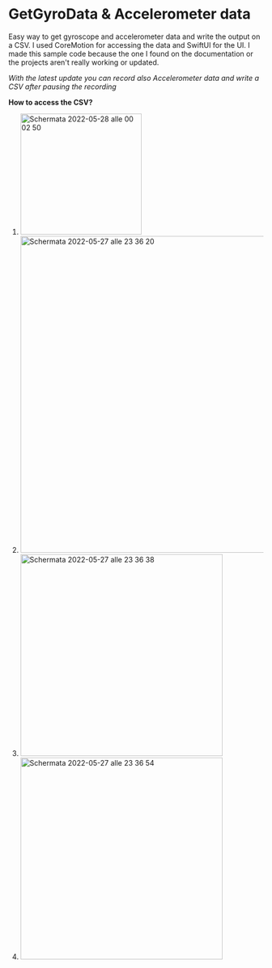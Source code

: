 # GetGyroData & Accelerometer data
Easy way to get gyroscope and accelerometer data and write the output on a CSV. 
I used CoreMotion for accessing the data and SwiftUI for the UI.
I made this sample code because the one I found on the documentation or the projects aren't really working or updated. 

*With the latest update you can record also Accelerometer data and write a CSV after pausing the recording*

**How to access the CSV?**

1. <img width="239" alt="Schermata 2022-05-28 alle 00 02 50" src="https://user-images.githubusercontent.com/92546954/170794645-ab3eab64-22b9-4d02-a17b-c0dd8a7a08e2.png">
2. <img width="626" alt="Schermata 2022-05-27 alle 23 36 20" src="https://user-images.githubusercontent.com/92546954/170794700-e6974378-bf90-4c9d-99c6-2280c150dc82.png">
3. <img width="399" alt="Schermata 2022-05-27 alle 23 36 38" src="https://user-images.githubusercontent.com/92546954/170794725-d5c61c40-2623-42bf-bd0e-2c66a8405dfc.png">
4. <img width="399" alt="Schermata 2022-05-27 alle 23 36 54" src="https://user-images.githubusercontent.com/92546954/170794752-df610a37-8346-4c8f-b70b-8e2833fc323a.png">

